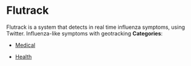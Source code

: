 # Flutrack


Flutrack is a system that detects in real time influenza symptoms, using Twitter. Influenza-like symptoms with geotracking
**Categories**:

- [Medical](https://github/awesome-apis/awesome-apis#medical)

- [Health](https://github/awesome-apis/awesome-apis#health)



